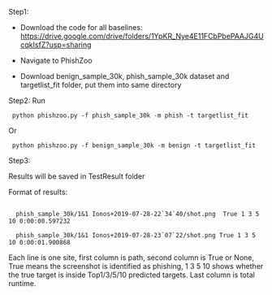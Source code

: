 

Step1:

 - Download the code for all baselines: https://drive.google.com/drive/folders/1YpKR_Nye4E11FCbPbePAAJG4UcqkIsfZ?usp=sharing

 - Navigate to PhishZoo

 - Download benign_sample_30k, phish_sample_30k dataset and targetlist_fit folder, put them into same directory

Step2: Run
```
 python phishzoo.py -f phish_sample_30k -m phish -t targetlist_fit
```

Or 
```
 python phishzoo.py -f benign_sample_30k -m benign -t targetlist_fit
```

Step3: 

  Results will be saved in TestResult folder 

  Format of results: 
  ```

    phish_sample_30k/1&1 Ionos+2019-07-28-22`34`40/shot.png  True 1 3 5 10 0:00:00.597232

    phish_sample_30k/1&1 Ionos+2019-07-28-23`07`22/shot.png True 1 3 5 10 0:00:01.900868
  ```

  Each line is one site, first column is path, second column is True or None, True means the screenshot is identified as phishing, 1 3 5 10 shows whether the true target is inside Top1/3/5/10 predicted targets. Last column is total runtime.  

